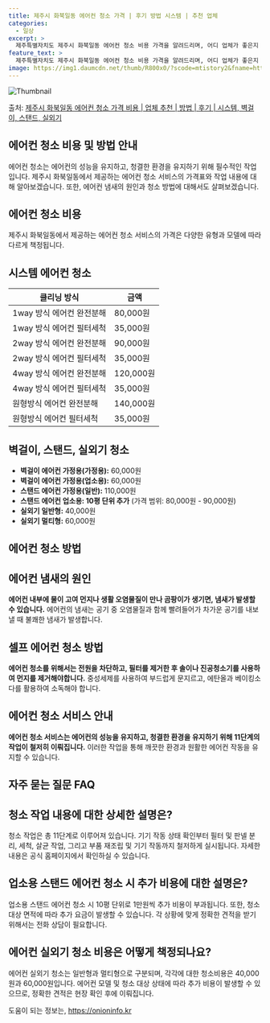 ```yaml
---
title: 제주시 화북일동 에어컨 청소 가격 | 후기 방법 시스템 | 추천 업체
categories:
  - 일상
excerpt: >
  제주특별자치도 제주시 화북일동 에어컨 청소 비용 가격을 알려드리며, 어디 업체가 좋은지 후기를 통해 알아보겠습니다. 현재 글에서는 시스템, 벽걸이, 스탠드, 실외기 각각에 대해 청소 비용이 나와 있으니 참고하시면 되겠습니다. 에어컨 분해 청소 방법 보기 👈 클릭셀프 에어컨 청소 방법 보기👈 클릭제주시 화북일동 에어컨 청소 비용시스템에어컨 방식클리닝방식금액1way 방식에어컨 완전분해80,000원1way 방식에어컨 필터세척35,000원2way 방식에어컨 완전분해90,000원2way 방식에어컨 필터세척35,000원4way 방식에어컨 완전분해120,000원4way 방식에어컨 필터세척35,000원원형방식에어컨 완전분해140,000원원형방식에어컨 필터세척35,000원에어컨 청소 견적 샘플 보기 👈 클릭에어컨 냄새의..
feature_text: >
  제주특별자치도 제주시 화북일동 에어컨 청소 비용 가격을 알려드리며, 어디 업체가 좋은지 후기를 통해 알아보겠습니다. 현재 글에서는 시스템, 벽걸이, 스탠드, 실외기 각각에 대해 청소 비용이 나와 있으니 참고하시면 되겠습니다. 에어컨 분해 청소 방법 보기 👈 클릭셀프 에어컨 청소 방법 보기👈 클릭제주시 화북일동 에어컨 청소 비용시스템에어컨 방식클리닝방식금액1way 방식에어컨 완전분해80,000원1way 방식에어컨 필터세척35,000원2way 방식에어컨 완전분해90,000원2way 방식에어컨 필터세척35,000원4way 방식에어컨 완전분해120,000원4way 방식에어컨 필터세척35,000원원형방식에어컨 완전분해140,000원원형방식에어컨 필터세척35,000원에어컨 청소 견적 샘플 보기 👈 클릭에어컨 냄새의..
image: https://img1.daumcdn.net/thumb/R800x0/?scode=mtistory2&fname=https%3A%2F%2Fblog.kakaocdn.net%2Fdn%2FvjfXb%2FbtsHwtfQgnA%2FvY8ikzCfiBbP5fNeJsvpNk%2Fimg.webp
---
```


![Thumbnail](https://img1.daumcdn.net/thumb/R800x0/?scode=mtistory2&fname=https%3A%2F%2Fblog.kakaocdn.net%2Fdn%2FvjfXb%2FbtsHwtfQgnA%2FvY8ikzCfiBbP5fNeJsvpNk%2Fimg.webp)

<p>출처: <a href="https://onioninfo.kr/entry/%EC%A0%9C%EC%A3%BC%EC%8B%9C-%ED%99%94%EB%B6%81%EC%9D%BC%EB%8F%99-%EC%97%90%EC%96%B4%EC%BB%A8-%EC%B2%AD%EC%86%8C-%EA%B0%80%EA%B2%A9-%EB%B9%84%EC%9A%A9-%EC%97%85%EC%B2%B4-%EC%B6%94%EC%B2%9C-%EB%B0%A9%EB%B2%95-%ED%9B%84%EA%B8%B0-%EC%8B%9C%EC%8A%A4%ED%85%9C-%EB%B2%BD%EA%B1%B8%EC%9D%B4-%EC%8A%A4%ED%83%A0%EB%93%9C-%EC%8B%A4%EC%99%B8%EA%B8%B0" rel="dofollow">제주시 화북일동 에어컨 청소 가격 비용 | 업체 추천 | 방법 | 후기 | 시스템, 벽걸이, 스탠드, 실외기</a> </p>

## 에어컨 청소 비용 및 방법 안내

에어컨 청소는 에어컨의 성능을 유지하고, 청결한 환경을 유지하기 위해 필수적인 작업입니다. 제주시 화북일동에서 제공하는 에어컨 청소 서비스의
가격표와 작업 내용에 대해 알아보겠습니다. 또한, 에어컨 냄새의 원인과 청소 방법에 대해서도 살펴보겠습니다.

## 에어컨 청소 비용

제주시 화북일동에서 제공하는 에어컨 청소 서비스의 가격은 다양한 유형과 모델에 따라 다르게 책정됩니다.

## 시스템 에어컨 청소

**클리닝 방식** | **금액**  
---|---  
1way 방식 에어컨 완전분해 | 80,000원  
1way 방식 에어컨 필터세척 | 35,000원  
2way 방식 에어컨 완전분해 | 90,000원  
2way 방식 에어컨 필터세척 | 35,000원  
4way 방식 에어컨 완전분해 | 120,000원  
4way 방식 에어컨 필터세척 | 35,000원  
원형방식 에어컨 완전분해 | 140,000원  
원형방식 에어컨 필터세척 | 35,000원  
  
## 벽걸이, 스탠드, 실외기 청소

  * **벽걸이 에어컨 가정용(가정용):** 60,000원
  * **벽걸이 에어컨 가정용(업소용):** 60,000원
  * **스탠드 에어컨 가정용(일반):** 110,000원
  * **스탠드 에어컨 업소용: 10평 단위 추가** (가격 범위: 80,000원 - 90,000원)
  * **실외기 일반형:** 40,000원
  * **실외기 멀티형:** 60,000원

## 에어컨 청소 방법

## **에어컨 냄새의 원인**

**에어컨 내부에 물이 고여 먼지나 생활 오염물질이 만나 곰팡이가 생기면, 냄새가 발생할 수 있습니다.** 에어컨의 냄새는 공기 중
오염물질과 함께 빨려들어가 차가운 공기를 내보낼 때 불쾌한 냄새가 발생합니다.

## 셀프 에어컨 청소 방법

**에어컨 청소를 위해서는 전원을 차단하고, 필터를 제거한 후 솔이나 진공청소기를 사용하여 먼지를 제거해야합니다.** 중성세제를 사용하여
부드럽게 문지르고, 에탄올과 베이킹소다를 활용하여 소독해야 합니다.

## 에어컨 청소 서비스 안내

**에어컨 청소 서비스는 에어컨의 성능을 유지하고, 청결한 환경을 유지하기 위해 11단계의 작업이 철저히 이뤄집니다.** 이러한 작업을 통해
깨끗한 환경과 원활한 에어컨 작동을 유지할 수 있습니다.

## 자주 묻는 질문 FAQ

## 청소 작업 내용에 대한 상세한 설명은?

청소 작업은 총 11단계로 이루어져 있습니다. 기기 작동 상태 확인부터 필터 및 판넬 분리, 세척, 살균 작업, 그리고 부품 재조립 및 기기
작동까지 철저하게 실시됩니다. 자세한 내용은 공식 홈페이지에서 확인하실 수 있습니다.

## 업소용 스탠드 에어컨 청소 시 추가 비용에 대한 설명은?

업소용 스탠드 에어컨 청소 시 10평 단위로 1만원씩 추가 비용이 부과됩니다. 또한, 청소 대상 면적에 따라 추가 요금이 발생할 수
있습니다. 각 상황에 맞게 정확한 견적을 받기 위해서는 전화 상담이 필요합니다.

## 에어컨 실외기 청소 비용은 어떻게 책정되나요?

에어컨 실외기 청소는 일반형과 멀티형으로 구분되며, 각각에 대한 청소비용은 40,000원과 60,000원입니다. 에어컨 모델 및 청소 대상
상태에 따라 추가 비용이 발생할 수 있으므로, 정확한 견적은 현장 확인 후에 이뤄집니다.



 

도움이 되는 정보는, <a href="https://onioninfo.kr" rel="dofollow">https://onioninfo.kr</a>


